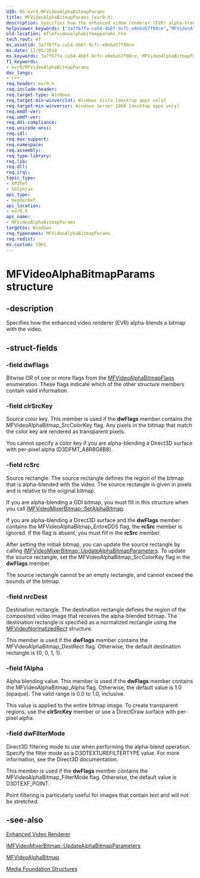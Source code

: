 ```yaml
---
UID: NS:evr9.MFVideoAlphaBitmapParams
title: MFVideoAlphaBitmapParams (evr9.h)
description: Specifies how the enhanced video renderer (EVR) alpha-blends a bitmap with the video.
helpviewer_keywords: ["3a7f67fa-ca54-4b6f-9cfc-e8eba57f00ce","MFVideoAlphaBitmapParams","MFVideoAlphaBitmapParams structure [Media Foundation]","evr9/MFVideoAlphaBitmapParams","mf.mfvideoalphabitmapparams"]
old-location: mf\mfvideoalphabitmapparams.htm
tech.root: mf
ms.assetid: 3a7f67fa-ca54-4b6f-9cfc-e8eba57f00ce
ms.date: 12/05/2018
ms.keywords: 3a7f67fa-ca54-4b6f-9cfc-e8eba57f00ce, MFVideoAlphaBitmapParams, MFVideoAlphaBitmapParams structure [Media Foundation], evr9/MFVideoAlphaBitmapParams, mf.mfvideoalphabitmapparams
f1_keywords:
- evr9/MFVideoAlphaBitmapParams
dev_langs:
- c++
req.header: evr9.h
req.include-header: 
req.target-type: Windows
req.target-min-winverclnt: Windows Vista [desktop apps only]
req.target-min-winversvr: Windows Server 2008 [desktop apps only]
req.kmdf-ver: 
req.umdf-ver: 
req.ddi-compliance: 
req.unicode-ansi: 
req.idl: 
req.max-support: 
req.namespace: 
req.assembly: 
req.type-library: 
req.lib: 
req.dll: 
req.irql: 
topic_type:
- APIRef
- kbSyntax
api_type:
- HeaderDef
api_location:
- evr9.h
api_name:
- MFVideoAlphaBitmapParams
targetos: Windows
req.typenames: MFVideoAlphaBitmapParams
req.redist: 
ms.custom: 19H1
---
```


# MFVideoAlphaBitmapParams structure


## -description



Specifies how the enhanced video renderer (EVR) alpha-blends a bitmap with the video.




## -struct-fields




### -field dwFlags

Bitwise OR of one or more flags from the <a href="/windows/win32/api/evr9/ne-evr9-mfvideoalphabitmapflags">MFVideoAlphaBitmapFlags</a> enumeration. These flags indicate which of the other structure members contain valid information.


### -field clrSrcKey

Source color key. This member is used if the <b>dwFlags</b> member contains the MFVideoAlphaBitmap_SrcColorKey flag. Any pixels in the bitmap that match the color key are rendered as transparent pixels.

You cannot specify a color key if you are alpha-blending a Direct3D surface with per-pixel alpha (D3DFMT_A8R8G8B8).


### -field rcSrc

Source rectangle. The source rectangle defines the region of the bitmap that is alpha-blended with the video. The source rectangle is given in pixels and is relative to the original bitmap.

If you are alpha-blending a GDI bitmap, you must fill in this structure when you call <a href="https://docs.microsoft.com/windows/desktop/api/evr9/nf-evr9-imfvideomixerbitmap-setalphabitmap">IMFVideoMixerBitmap::SetAlphaBitmap</a>.

If you are alpha-blending a Direct3D surface and the <b>dwFlags</b> member contains the MFVideoAlphaBitmap_EntireDDS flag, the <b>rcSrc</b> member is ignored. If the flag is absent, you must fill in the <b>rcSrc</b> member.

After setting the initiali bitmap, you can update the source rectangle by calling <a href="https://docs.microsoft.com/windows/desktop/api/evr9/nf-evr9-imfvideomixerbitmap-updatealphabitmapparameters">IMFVideoMixerBitmap::UpdateAlphaBitmapParameters</a>. To update the source rectangle, set the MFVideoAlphaBitmap_SrcColorKey flag in the <b>dwFlags</b> member.

The source rectangle cannot be an empty rectangle, and cannot exceed the bounds of the bitmap.


### -field nrcDest

Destination rectangle. The destination rectangle defines the region of the composited video image that receives the alpha-blended bitmap. The destination rectangle is specified as a normalized rectangle using the <a href="https://docs.microsoft.com/windows/desktop/api/evr/ns-evr-mfvideonormalizedrect">MFVideoNormalizedRect</a> structure.

This member is used if the <b>dwFlags</b> member contains the MFVideoAlphaBitmap_DestRect flag. Otherwise, the default destination rectangle is {0, 0, 1, 1}.


### -field fAlpha

Alpha blending value. This member is used if the <b>dwFlags</b> member contains the MFVideoAlphaBitmap_Alpha flag. Otherwise, the default value is 1.0 (opaque). The valid range is 0.0 to 1.0, inclusive.

This value is applied to the entire bitmap image. To create transparent regions, use the <b>clrSrcKey</b> member or use a DirectDraw surface with per-pixel alpha.


### -field dwFilterMode

Direct3D filtering mode to use when performing the alpha-blend operation. Specify the filter mode as a D3DTEXTUREFILTERTYPE value. For more information, see the Direct3D documentation.

This member is used if the <b>dwFlags</b> member contains the MFVideoAlphaBitmap_FilterMode flag. Otherwise, the default value is D3DTEXF_POINT.

Point filtering is particularly useful for images that contain text and will not be stretched.


## -see-also




<a href="https://docs.microsoft.com/windows/desktop/medfound/enhanced-video-renderer">Enhanced Video Renderer</a>



<a href="https://docs.microsoft.com/windows/desktop/api/evr9/nf-evr9-imfvideomixerbitmap-updatealphabitmapparameters">IMFVideoMixerBitmap::UpdateAlphaBitmapParameters</a>



<a href="https://docs.microsoft.com/windows/desktop/api/evr9/ns-evr9-mfvideoalphabitmap">MFVideoAlphaBitmap</a>



<a href="https://docs.microsoft.com/windows/desktop/medfound/media-foundation-structures">Media Foundation Structures</a>
 

 

